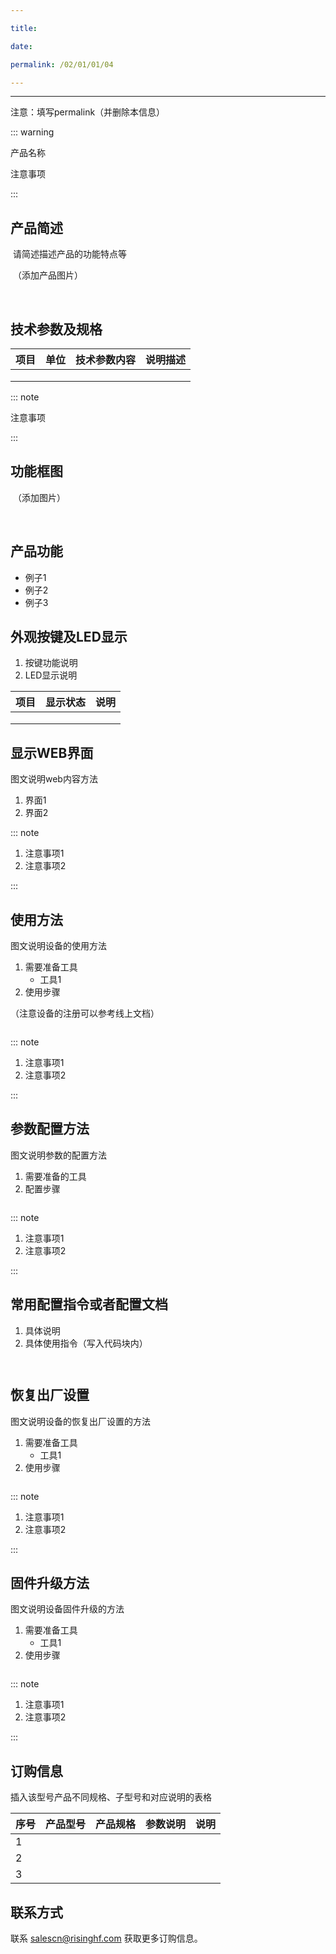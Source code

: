 ```yaml
---

title: 

date: 

permalink: /02/01/01/04

---
```

---

注意：填写permalink（并删除本信息）

::: warning

产品名称 

注意事项

:::

## 产品简述

​		请简述描述产品的功能特点等

​		（添加产品图片）

​		![]()

## 技术参数及规格

| 项目 | 单位 | 技术参数内容 | 说明描述 |
| ---- | ---- | ------------ | -------- |
|      |      |              |          |
|      |      |              |          |
|      |      |              |          |

::: note

注意事项

:::

## 功能框图

​		（添加图片）

​		![]()



## 产品功能

- 例子1
- 例子2
- 例子3

## 外观按键及LED显示

1. 按键功能说明
2. LED显示说明

| 项目 | 显示状态 | 说明 |
| ---- | -------- | ---- |
|      |          |      |
|      |          |      |
|      |          |      |



## 显示WEB界面

图文说明web内容方法

1. 界面1
2. 界面2

::: note

1. 注意事项1
2. 注意事项2

:::

## 使用方法

图文说明设备的使用方法

1. 需要准备工具
   - 工具1
2. 使用步骤

（注意设备的注册可以参考线上文档）

![]()

::: note

1. 注意事项1
2. 注意事项2

:::

## 参数配置方法

图文说明参数的配置方法

1. 需要准备的工具
2. 配置步骤

![]()

::: note

1. 注意事项1
2. 注意事项2

:::

## 常用配置指令或者配置文档

1. 具体说明
2. 具体使用指令（写入代码块内）

```txt



```



## 恢复出厂设置

图文说明设备的恢复出厂设置的方法

1. 需要准备工具
   - 工具1
2. 使用步骤

![]()

::: note

1. 注意事项1
2. 注意事项2

:::

## 固件升级方法

图文说明设备固件升级的方法

1. 需要准备工具
   - 工具1
2. 使用步骤

![]()

::: note

1. 注意事项1
2. 注意事项2

:::

## 订购信息

插入该型号产品不同规格、子型号和对应说明的表格

| 序号 | 产品型号 | 产品规格 | 参数说明 | 说明 |
| ---- | -------- | -------- | -------- | ---- |
| 1    |          |          |          |      |
| 2    |          |          |          |      |
| 3    |          |          |          |      |

## 联系方式

联系 salescn@risinghf.com 获取更多订购信息。



